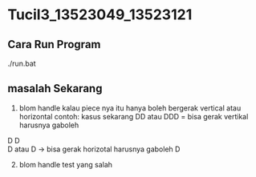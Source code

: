 # Tucil3_13523049_13523121

## Cara Run Program

./run.bat

## masalah Sekarang
1. blom handle kalau piece nya itu hanya boleh bergerak vertical atau horizontal
contoh: kasus sekarang 
DD atau DDD = bisa gerak vertikal harusnya gaboleh

D        D    
D  atau  D    -> bisa gerak horizotal harusnya gaboleh
         D


2. blom handle test yang salah